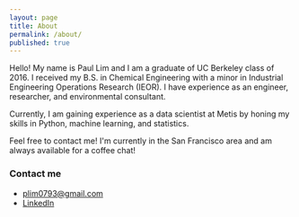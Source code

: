 ```yaml
---
layout: page
title: About
permalink: /about/
published: true
---
```


Hello! My name is Paul Lim and I am a graduate of UC Berkeley class of 2016. I received my B.S. in Chemical Engineering with a minor in Industrial Engineering Operations Research (IEOR).  I have experience as an engineer, researcher, and environmental consultant.  

Currently, I am gaining experience as a data scientist at Metis by honing my skills in Python, machine learning, and statistics.  

Feel free to contact me!  I'm currently in the San Francisco area and am always available for a coffee chat!

### Contact me

- [plim0793@gmail.com](mailto:plim0793@gmail.com)
- [LinkedIn](https://www.linkedin.com/in/paul-lim-46911684/)

